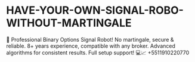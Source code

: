 # HAVE-YOUR-OWN-SIGNAL-ROBO-WITHOUT-MARTINGALE
🚀 Professional Binary Options Signal Robot! No martingale, secure &amp; reliable. 8+ years experience, compatible with any broker. Advanced algorithms for consistent results. Full setup support! 💻📈
+5511910220770
